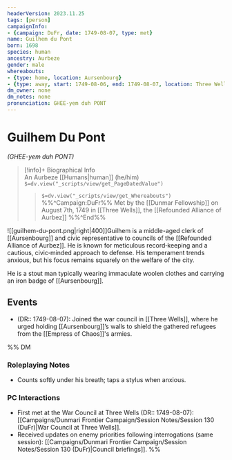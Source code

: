 ```yaml
---
headerVersion: 2023.11.25
tags: [person]
campaignInfo:
- {campaign: DuFr, date: 1749-08-07, type: met}
name: Guilhem du Pont
born: 1698
species: human
ancestry: Aurbeze
gender: male
whereabouts:
- {type: home, location: Aursenbourg}
- {type: away, start: 1749-08-06, end: 1749-08-07, location: Three Wells}
dm_owner: none
dm_notes: none
pronunciation: GHEE-yem duh PONT
---
```

# Guilhem Du Pont
*(GHEE-yem duh PONT)*
>[!info]+ Biographical Info  
> An Aurbeze [[Humans|human]] (he/him)  
> `$=dv.view("_scripts/view/get_PageDatedValue")`  
>> `$=dv.view("_scripts/view/get_Whereabouts")`  
>> %%^Campaign:DuFr%% Met by the [[Dunmar Fellowship]] on August 7th, 1749 in [[Three Wells]], the [[Refounded Alliance of Aurbez]] %%^End%%

![[guilhem-du-pont.png|right|400]]Guilhem is a middle-aged clerk of [[Aursenbourg]] and civic representative to councils of the [[Refounded Alliance of Aurbez]]. He is known for meticulous record‑keeping and a cautious, civic‑minded approach to defense. His temperament trends anxious, but his focus remains squarely on the welfare of the city.

He is a stout man typically wearing immaculate woolen clothes and carrying an iron badge of [[Aursenbourg]]. 
## Events
- (DR:: 1749-08-07): Joined the war council in [[Three Wells]], where he urged holding [[Aursenbourg]]’s walls to shield the gathered refugees from the [[Empress of Chaos]]'s armies.

%% DM
### Roleplaying Notes
- Counts softly under his breath; taps a stylus when anxious.

### PC Interactions
- First met at the War Council at Three Wells (DR:: 1749-08-07): [[Campaigns/Dunmari Frontier Campaign/Session Notes/Session 130 (DuFr)|War Council at Three Wells]].
- Received updates on enemy priorities following interrogations (same session): [[Campaigns/Dunmari Frontier Campaign/Session Notes/Session 130 (DuFr)|Council briefings]].
%%
